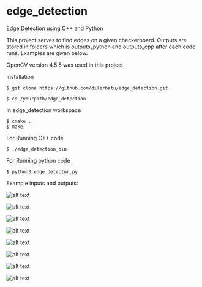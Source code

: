 # edge_detection
Edge Detection using C++ and Python

This project serves to find edges on a given checkerboard. 
Outputs are stored in folders which is outputs_python and outputs_cpp after each code runs.
Examples are given below.


OpenCV version 4.5.5 was used in this project.



Installation

```
$ git clone https://github.com/dilerbatu/edge_detection.git
```

```
$ cd /yourpath/edge_detection
```

In edge_detection workspace
```
$ cmake .
$ make
```


For Running C++ code
```
$ ./edge_detection_bin
```



For Running python code

```
$ python3 edge_detector.py
```





Example inputs and outputs:

![alt text](https://github.com/dilerbatu/edge_detection/blob/main/data/Image_11.png?raw=true)

![alt text](https://github.com/dilerbatu/edge_detection/blob/main/all_outputs/output_2.jpg?raw=true)



![alt text](https://github.com/dilerbatu/edge_detection/blob/main/data/Image_2.png?raw=true)

![alt text](https://github.com/dilerbatu/edge_detection/blob/main/all_outputs/output_1.jpg?raw=true)



![alt text](https://github.com/dilerbatu/edge_detection/blob/main/data/Image_8.png?raw=true)

![alt text](https://github.com/dilerbatu/edge_detection/blob/main/all_outputs/output_10.jpg?raw=true)




![alt text](https://github.com/dilerbatu/edge_detection/blob/main/data/Image_4.png?raw=true)

![alt text](https://github.com/dilerbatu/edge_detection/blob/main/all_outputs/output_6.jpg?raw=true)





